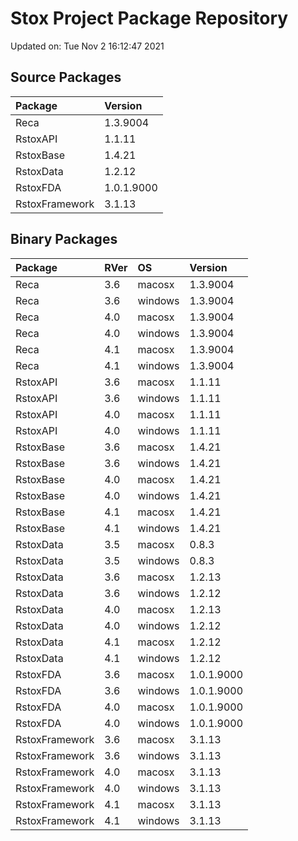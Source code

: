 # Stox Project Package Repository


Updated on: Tue Nov  2 16:12:47 2021
## Source Packages

|Package        |Version    |
|:--------------|:----------|
|Reca           |1.3.9004   |
|RstoxAPI       |1.1.11     |
|RstoxBase      |1.4.21     |
|RstoxData      |1.2.12     |
|RstoxFDA       |1.0.1.9000 |
|RstoxFramework |3.1.13     |

## Binary Packages

|Package        |RVer |OS      |Version    |
|:--------------|:----|:-------|:----------|
|Reca           |3.6  |macosx  |1.3.9004   |
|Reca           |3.6  |windows |1.3.9004   |
|Reca           |4.0  |macosx  |1.3.9004   |
|Reca           |4.0  |windows |1.3.9004   |
|Reca           |4.1  |macosx  |1.3.9004   |
|Reca           |4.1  |windows |1.3.9004   |
|RstoxAPI       |3.6  |macosx  |1.1.11     |
|RstoxAPI       |3.6  |windows |1.1.11     |
|RstoxAPI       |4.0  |macosx  |1.1.11     |
|RstoxAPI       |4.0  |windows |1.1.11     |
|RstoxBase      |3.6  |macosx  |1.4.21     |
|RstoxBase      |3.6  |windows |1.4.21     |
|RstoxBase      |4.0  |macosx  |1.4.21     |
|RstoxBase      |4.0  |windows |1.4.21     |
|RstoxBase      |4.1  |macosx  |1.4.21     |
|RstoxBase      |4.1  |windows |1.4.21     |
|RstoxData      |3.5  |macosx  |0.8.3      |
|RstoxData      |3.5  |windows |0.8.3      |
|RstoxData      |3.6  |macosx  |1.2.13     |
|RstoxData      |3.6  |windows |1.2.12     |
|RstoxData      |4.0  |macosx  |1.2.13     |
|RstoxData      |4.0  |windows |1.2.12     |
|RstoxData      |4.1  |macosx  |1.2.12     |
|RstoxData      |4.1  |windows |1.2.12     |
|RstoxFDA       |3.6  |macosx  |1.0.1.9000 |
|RstoxFDA       |3.6  |windows |1.0.1.9000 |
|RstoxFDA       |4.0  |macosx  |1.0.1.9000 |
|RstoxFDA       |4.0  |windows |1.0.1.9000 |
|RstoxFramework |3.6  |macosx  |3.1.13     |
|RstoxFramework |3.6  |windows |3.1.13     |
|RstoxFramework |4.0  |macosx  |3.1.13     |
|RstoxFramework |4.0  |windows |3.1.13     |
|RstoxFramework |4.1  |macosx  |3.1.13     |
|RstoxFramework |4.1  |windows |3.1.13     |
